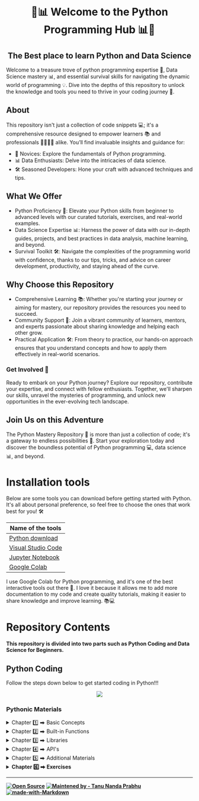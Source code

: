 
<h1 align = "center"> 🐍📊 Welcome to the Python Programming Hub 📊🐍</h1>


<h2 align = "center">The Best place to learn Python and Data Science</h2>



<!-- Shield Badges -->





Welcome to a treasure trove of python programming expertise 🐍, Data Science mastery 📊, and essential survival skills for navigating the dynamic world of programming 💡. Dive into the depths of this repository to unlock the knowledge and tools you need to thrive in your coding journey 🚀.

## About

This repository isn't just a collection of code snippets 💻; it's a comprehensive resource designed to empower learners 📚 and professionals 👩‍💻👨‍💻 alike. You’ll find invaluable insights and guidance for:

* 🐍 Novices: Explore the fundamentals of Python programming.
* 📊 Data Enthusiasts: Delve into the intricacies of data science.
* 🛠️ Seasoned Developers: Hone your craft with advanced techniques and tips.

## What We Offer

* Python Proficiency 🐍: Elevate your Python skills from beginner to advanced levels with our curated tutorials, exercises, and real-world examples.
* Data Science Expertise 📊: Harness the power of data with our in-depth guides, projects, and best practices in data analysis, machine learning, and beyond.
* Survival Toolkit 🛠️: Navigate the complexities of the programming world with confidence, thanks to our tips, tricks, and advice on career development, productivity, and staying ahead of the curve.
  
## Why Choose this Repository

* Comprehensive Learning 📚: Whether you're starting your journey or aiming for mastery, our repository provides the resources you need to succeed.
* Community Support 🤝: Join a vibrant community of learners, mentors, and experts passionate about sharing knowledge and helping each other grow.
* Practical Application 🛠️: From theory to practice, our hands-on approach ensures that you understand concepts and how to apply them effectively in real-world scenarios.

### Get Involved 🚀

Ready to embark on your Python journey? Explore our repository, contribute your expertise, and connect with fellow enthusiasts. Together, we'll sharpen our skills, unravel the mysteries of programming, and unlock new opportunities in the ever-evolving tech landscape.

## Join Us on this Adventure

The Python Mastery Repository 🐍 is more than just a collection of code; it's a gateway to endless possibilities 🌟. Start your exploration today and discover the boundless potential of Python programming 💻, data science 📊, and beyond.


# Installation tools


Below are some tools you can download before getting started with Python. It's all about personal preference, so feel free to choose the ones that work best for you! 🛠️


| Name of the tools | 
| ------------- |
|[Python download](https://www.python.org/downloads/)|
|[Visual Studio Code](https://code.visualstudio.com/download)|
|[Jupyter Notebook](https://jupyter.org/install)|
|[Google Colab](https://colab.research.google.com/notebooks/welcome.ipynb)|

I use Google Colab for Python programming, and it's one of the best interactive tools out there 🌟. I love it because it allows me to add more documentation to my code and create quality tutorials, making it easier to share knowledge and improve learning. 📚💻





# Repository Contents

#### This repository is divided into two parts such as Python Coding and Data Science for Beginners.

## Python Coding

Follow the steps down below to get started coding in Python!!!

<p align="center"> 
<img src = "https://github.com/saglearn/python/blob/master/Img/Python.PNG">
</p>


### Pythonic Materials

<details>
  <summary>Chapter 1️⃣ ⮕ Basic Concepts</summary>

 - <b>[Python Input, Output and Import functions](https://github.com/saglearn/python/blob/master/Python_Input%2C_Output_and_Import.ipynb)</b>
 
 - <b>[Python Variables](https://github.com/saglearn/python/blob/master/Python_Variables.ipynb)</b>
   * <b>[Python Global, Local and Nonlocal Variables](https://github.com/saglearn/python/blob/master/Global%2C_Local_and_Nonlocal_variables_in_Python.ipynb)</b>
   
 - <b>[Python Strings](https://github.com/saglearn/python/tree/master/Strings)</b>
 
 - <b>[Python Lists](https://github.com/saglearn/python/tree/master/Lists)</b> 
 
 - <b>[Python Tuples](https://github.com/saglearn/python/tree/master/Tuples)</b>
 
 -  <b>[Python Dictionary](https://github.com/saglearn/python/tree/master/Dictionary%20)</b>
 
 - <b>[Python Operators](https://github.com/saglearn/python/blob/master/Python_Operators.ipynb)</b>

</details>


<details>
  <summary>Chapter 2️⃣ ⮕ Built-in Functions</summary>

 - <b>[Python Input, Output and Import built-in-functions](https://github.com/Tanu-N-Prabhu/Python/blob/master/Python_Input%2C_Output_and_Import.ipynb)</b>
 
 - <b>[Eval built-in-function](https://github.com/saglearn/python/blob/master/Eval_built_in_function.ipynb)</b>
   
 - <b>[Range built-in-function](https://github.com/saglearn/python/blob/master/Range_built_in_function.ipynb)</b>
 
 - <b>[Python Lambda Function](https://github.com/saglearn/python/blob/master/Python_Lambda_Function.ipynb)</b>
 
 - <b>[Python Enumerate Function](https://github.com/saglearn/python/blob/master/Python_enumerate()_built_in_function.ipynb)</b>
 
 - <b>[Python len function](https://github.com/saglearn/python/blob/master/Python_len()_built_in_function.ipynb)</b>  
 
</details>

<details>
  <summary>Chapter 3️⃣ ⮕ Libraries</summary>

 - <b>[Numpy library](https://github.com/saglearn/python/tree/master/Numpy)</b>
 
 - <b>[Pandas library](https://github.com/saglearn/python/tree/master/Pandas)</b>
   
 - <b>[Math Module](https://github.com/saglearn/python/blob/master/Learn_the_Python_Math_Module.ipynb)</b>
 
 - <b>[JSON library](https://github.com/saglearn/python/blob/master/How_to_handle_JSON_in_Python%3F.ipynb)</b>

</details>

<details>
  <summary>Chapter 4️⃣ ⮕ API's</summary>

 - <b>[Google Translate API for Python](https://github.com/saglearn/python/tree/master/Google%20Translate%20API)</b>
 
 - <b>[Google Trends API for Python](https://github.com/saglearn/python/blob/master/Google_Trends_API.ipynb)</b>
   
 - <b>[Wikipedia API for Python](https://github.com/saglearn/python/blob/master/Wikipedia_API_for_Python.ipynb)</b>
 
 - <b>[Google Search API for Python](https://github.com/saglearn/python/blob/master/The_two_Google_Search_Python_Libraries_you_should_never_miss.ipynb)</b>

 - <b>[General Transit Feed Specification - General Transit Feed Specification (GTFS)](https://github.com/saglearn/python/blob/387a2cdd5bcfc4afbae2319d017a850bdaeb772c/Transit_Data_Calgary_2025.ipynb)</b>

</details>

<details>
  <summary>Chapter 5️⃣ ⮕ Additional Materials</summary>

 - <b>[How to get started coding in Python?](https://github.com/saglearn/python/blob/master/How_to_get_started_coding_in_Python%3F.ipynb)</b>
 
 - <b>[Is Python Object Oriented?](https://github.com/saglearn/python/blob/master/Is_Python_object_oriented%3F.ipynb)</b>
 
 - <b>[Speech Recognition using Python](https://github.com/saglearn/python/blob/master/Speech_Recognition_using_Python.ipynb)</b>
 
 - <b>[One-Hot encoding in Python](https://github.com/saglearn/python/blob/master/Learning_One_Hot_Encoding_in_Python_the_Easy_Way.ipynb)</b>
 
 - <b>[Reading An Image In Python (Without Using Special Libraries)](https://github.com/saglearn/python/blob/master/Reading_An_Image_In_Python_(Without_Using_Special_Libraries).ipynb)</b>
 
 - <b>[Rendering Images inside a Pandas DataFrame](https://github.com/saglearn/python/blob/master/Rendering_Images_inside_a_Pandas_DataFrame.ipynb)</b>
 
 - <b>[Using the Pandas Data Frame as a Database](https://github.com/saglearn/python/blob/master/Using_the_Pandas_Data_Frame_as_a_Database_.ipynb)</b>
 
 - <b>[Using the Pandas Data Frame in Day-To-Day Life](https://github.com/saglearn/python/blob/master/Using_the_Pandas_DataFrame_in_Day_To_Day_Life.ipynb)</b>
 
 - <b>[Presenting Python code using RISE](https://github.com/saglearn/python/blob/master/Presenting_Python_code_using_RISE.ipynb)</b>
 
 - <b>[Cheat Sheet for Google Colab](https://github.com/saglearn/python/blob/master/Cheat_sheet_for_Google_Colab.ipynb)</b>

 - <b>[Pick-Up Line Generator using Python Dictionaries](https://github.com/saglearn/python/blob/master/Pick_up_Line_Generator.ipynb)</b>
 
</details>


<details>
  <summary>Chapter 6️⃣ ⮕ Exercises</summary>

 - <b>[String Concatenation Questions](https://github.com/saglearn/python/blob/master/String_Concatenation_Exercise_Questions.ipynb)</b>
   * <b>[String Concatenation Answers](https://github.com/saglearn/python/blob/master/String_Concatenation_Exercise_Answers.ipynb)</b>
   
 - <b>[Built-In Functions Exercise Questions](https://github.com/Tsaglearn/python/blob/master/Built_In_Functions_Exercise_Questions.ipynb)</b>
 
</details>

---


  
[![Open Source](https://badges.frapsoft.com/os/v1/open-source.svg?v=103)](https://opensource.org/)
[![Maintened by - Tanu Nanda Prabhu](https://img.shields.io/badge/Maintained%20by-Tanu%20Nanda%20Prabhu-red)](https://tanu-n-prabhu.github.io/myWebsite.io/)
[![made-with-Markdown](https://img.shields.io/badge/Made%20with-Markdown-1f425f.svg)](http://commonmark.org)
